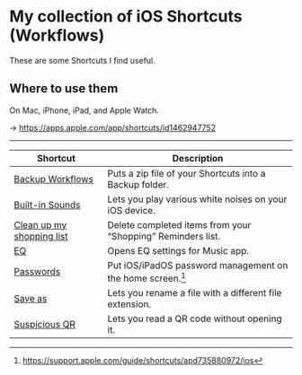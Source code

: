 My collection of iOS Shortcuts (Workflows)
==========================================
These are some Shortcuts I find useful.


Where to use them
-----------------
On Mac, iPhone, iPad, and Apple Watch.

→ https://apps.apple.com/app/shortcuts/id1462947752

---

| Shortcut                    | Description                                                 |
|-----------------------------|-------------------------------------------------------------|
| [Backup Workflows]          | Puts a zip file of your Shortcuts into a Backup folder.     |
| [Built-in Sounds]           | Lets you play various white noises on your iOS device.      |
| [Clean up my shopping list] | Delete completed items from your “Shopping” Reminders list. |
| [EQ]                        | Opens EQ settings for Music app.                            |
| [Passwords]                 | Put iOS/iPadOS password management on the home screen.[^1]  |
| [Save as]                   | Lets you rename a file with a different file extension.     |
| [Suspicious QR]             | Lets you read a QR code without opening it.                 |

[^1]: https://support.apple.com/guide/shortcuts/apd735880972/ios

[Backup Workflows]: shortcuts/Backup%20Workflows.shortcut
[Built-in Sounds]: shortcuts/Built-in%20Sounds.shortcut
[Clean up my shopping list]: shortcuts/Clean%20up%20my%20shopping%20list.shortcut
[EQ]: shortcuts/EQ.shortcut
[Passwords]: shortcuts/Passwords.shortcut
[Save as]: shortcuts/Save%20as.shortcut
[Suspicious QR]: shortcuts/Suspicious%20QR.shortcut
